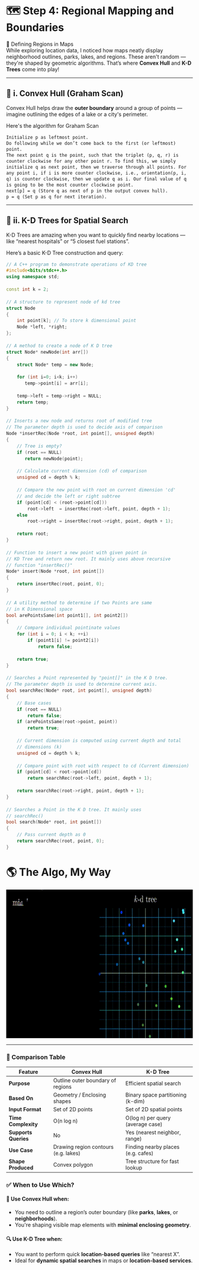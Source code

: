 # 🗺️ Step 4: Regional Mapping and Boundaries

📍 Defining Regions in Maps  
While exploring location data, I noticed how maps neatly display neighborhood outlines, parks, lakes, and regions. These aren't random — they're shaped by geometric algorithms. That’s where **Convex Hull** and **K-D Trees** come into play!

---

## 📌 i. Convex Hull (Graham Scan)
Convex Hull helps draw the **outer boundary** around a group of points — imagine outlining the edges of a lake or a city's perimeter.

Here's the algorithm for Graham Scan

```algorithm
Initialize p as leftmost point. 
Do following while we don’t come back to the first (or leftmost) point. 
The next point q is the point, such that the triplet (p, q, r) is counter clockwise for any other point r. To find this, we simply initialize q as next point, then we traverse through all points. For any point i, if i is more counter clockwise, i.e., orientation(p, i, q) is counter clockwise, then we update q as i. Our final value of q is going to be the most counter clockwise point. 
next[p] = q (Store q as next of p in the output convex hull). 
p = q (Set p as q for next iteration).
```

---




## 📌 ii. K-D Trees for Spatial Search
K-D Trees are amazing when you want to quickly find nearby locations — like “nearest hospitals” or “5 closest fuel stations”.

Here’s a basic K-D Tree construction and query:

```cpp
// A C++ program to demonstrate operations of KD tree
#include<bits/stdc++.h>
using namespace std;

const int k = 2;

// A structure to represent node of kd tree
struct Node
{
    int point[k]; // To store k dimensional point
    Node *left, *right;
};

// A method to create a node of K D tree
struct Node* newNode(int arr[])
{
    struct Node* temp = new Node;

    for (int i=0; i<k; i++)
       temp->point[i] = arr[i];

    temp->left = temp->right = NULL;
    return temp;
}

// Inserts a new node and returns root of modified tree
// The parameter depth is used to decide axis of comparison
Node *insertRec(Node *root, int point[], unsigned depth)
{
    // Tree is empty?
    if (root == NULL)
       return newNode(point);

    // Calculate current dimension (cd) of comparison
    unsigned cd = depth % k;

    // Compare the new point with root on current dimension 'cd'
    // and decide the left or right subtree
    if (point[cd] < (root->point[cd]))
        root->left  = insertRec(root->left, point, depth + 1);
    else
        root->right = insertRec(root->right, point, depth + 1);

    return root;
}

// Function to insert a new point with given point in
// KD Tree and return new root. It mainly uses above recursive
// function "insertRec()"
Node* insert(Node *root, int point[])
{
    return insertRec(root, point, 0);
}

// A utility method to determine if two Points are same
// in K Dimensional space
bool arePointsSame(int point1[], int point2[])
{
    // Compare individual pointinate values
    for (int i = 0; i < k; ++i)
        if (point1[i] != point2[i])
            return false;

    return true;
}

// Searches a Point represented by "point[]" in the K D tree.
// The parameter depth is used to determine current axis.
bool searchRec(Node* root, int point[], unsigned depth)
{
    // Base cases
    if (root == NULL)
        return false;
    if (arePointsSame(root->point, point))
        return true;

    // Current dimension is computed using current depth and total
    // dimensions (k)
    unsigned cd = depth % k;

    // Compare point with root with respect to cd (Current dimension)
    if (point[cd] < root->point[cd])
        return searchRec(root->left, point, depth + 1);

    return searchRec(root->right, point, depth + 1);
}

// Searches a Point in the K D tree. It mainly uses
// searchRec()
bool search(Node* root, int point[])
{
    // Pass current depth as 0
    return searchRec(root, point, 0);
}


```

# 🌎 The Algo, My Way  
<img src="images/kd tree.gif" alt="Graph Traversal" width="600" height="400">



---


### 🔄 Comparison Table

| Feature             | Convex Hull                          | K-D Tree                            |
|---------------------|---------------------------------------|-------------------------------------|
| **Purpose**          | Outline outer boundary of regions     | Efficient spatial search            |
| **Based On**         | Geometry / Enclosing shapes           | Binary space partitioning (k-dim)   |
| **Input Format**     | Set of 2D points                      | Set of 2D spatial points            |
| **Time Complexity**  | O(n log n)                            | O(log n) per query (average case)   |
| **Supports Queries** | No                                    | Yes (nearest neighbor, range)       |
| **Use Case**         | Drawing region contours (e.g. lakes)  | Finding nearby places (e.g. cafes)  |
| **Shape Produced**   | Convex polygon                        | Tree structure for fast lookup      |

### ✅ When to Use Which?

#### 🧭 Use **Convex Hull** when:
- You need to outline a region’s outer boundary (like **parks**, **lakes**, or **neighborhoods**).
- You're shaping visible map elements with **minimal enclosing geometry**.

#### 🔍 Use **K-D Tree** when:
- You want to perform quick **location-based queries** like “nearest X”.
- Ideal for **dynamic spatial searches** in maps or **location-based services**.

